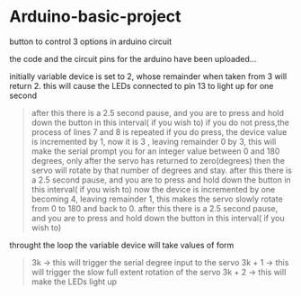 # Arduino-basic-project
button to control 3 options in arduino circuit

the code and the circuit pins for the arduino have been uploaded...

initially variable device is set to 2, whose remainder when taken from 3 will return 2.
this will cause the LEDs connected to pin 13 to light up for one second
>after this there is a 2.5 second pause, and you are to press and hold down the button in this interval( if you wish to)
if you do not press,the process of lines 7 and 8 is repeated
if you do press, the device value is incremented by 1, now it is 3 , leaving remainder 0 by 3, 
this will make the serial prompt you for an integer value between 0 and 180 degrees, only after the servo has returned to zero(degrees)
then the servo will rotate by that number of degrees and stay.
>after this there is a 2.5 second pause, and you are to press and hold down the button in this interval( if you wish to)
now the device is incremented by one becoming 4, leaving remainder 1,
this makes the servo slowly rotate from 0 to 180 and back to 0.
>after this there is a 2.5 second pause, and you are to press and hold down the button in this interval( if you wish to)


throught the loop the variable device will take values of form 
> 3k -> this will trigger the serial degree input to the servo
> 3k + 1 -> this will trigger the slow full extent rotation of the servo
> 3k + 2 -> this will make the LEDs light up 
